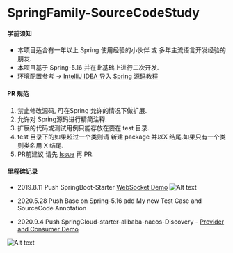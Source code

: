# SpringFamily-SourceCodeStudy
#### 学前须知

+ 本项目适合有一年以上 Spring 使用经验的小伙伴 或 多年主流语言开发经验的朋友.
+ 本项目基于 Spring-5.16 并在此基础上进行二次开发. 
+ 环境配置参考 -> [IntelliJ IDEA 导入 Spring 源码教程](http://www.glorze.com/1617.html)

#### PR 规范

1. 禁止修改源码,  可在Spring 允许的情况下做扩展.
2. 允许对 Spring源码进行精简注释.
3. 扩展的代码或测试用例只能存放在要在 test 目录.
4.  test 目录下的如果超过一个类则请 新建 package 并以X 结尾.如果只有一个类 则类名用 X 结尾.
5. PR前建议  请先 [Issue](https://github.com/XiaoZiShan/springFamily-SourceCodeStudy/issues/new) 再 PR. 

#### 里程碑记录 

+ 2019.8.11 Push SpringBoot-Starter [WebSocket Demo](https://github.com/XiaoZiShan/SpringFamily-SourceCodeStudy/blob/master/SpringBoot-Starter-WebSocket/SpringBoot-Starter-WebSocket@2.16)
![Alt text](https://github.com/XiaoZiShan/SpringFamily-SourceCodeStudy/blob/master/SpringBoot-Starter-WebSocket/SpringBoot-Starter-WebSocket@2.16/Demo-README.png?raw=true)

+ 2020.5.28 Push Base on Spring-5.16 add My new Test Case and SourceCode Annotation

+ 2020.9.4 Push SpringCloud-starter-alibaba-nacos-Discovery - [Provider and Consumer Demo](https://github.com/XiaoZiShan/SpringFamily-SourceCodeStudy)

![Alt text](https://github.com/XiaoZiShan/SpringFamily-SourceCodeStudy/raw/master/Spring-Cloud/Alibaba/Nacos/nacos-demo/Nacos-Demos.png?raw=true)

